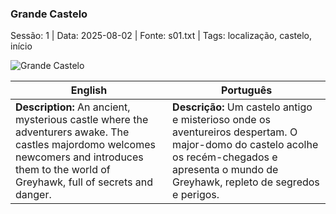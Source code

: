 ### Grande Castelo

Sessão: 1 | Data: 2025-08-02 | Fonte: s01.txt | Tags: localização, castelo, início

![Grande Castelo](assets/location/location_blank.png)

| English | Português |
|---------|-----------|
| **Description:** An ancient, mysterious castle where the adventurers awake. The castles majordomo welcomes newcomers and introduces them to the world of Greyhawk, full of secrets and danger. | **Descrição:** Um castelo antigo e misterioso onde os aventureiros despertam. O major-domo do castelo acolhe os recém-chegados e apresenta o mundo de Greyhawk, repleto de segredos e perigos. |


















